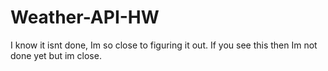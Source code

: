 # Weather-API-HW

I know it isnt done, Im so close to figuring it out. If you see this then Im not done yet but im close.
